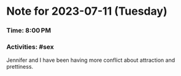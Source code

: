 # Note for 2023-07-11 (Tuesday)
### Time: 8:00 PM
### Activities: #sex

Jennifer and I have been having more conflict about attraction and prettiness.
